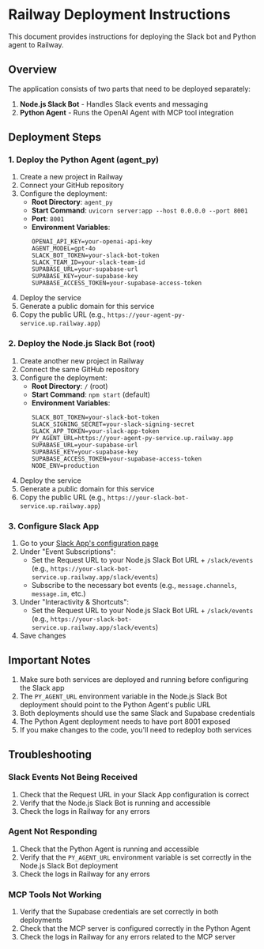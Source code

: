 # Railway Deployment Instructions

This document provides instructions for deploying the Slack bot and Python agent to Railway.

## Overview

The application consists of two parts that need to be deployed separately:
1. **Node.js Slack Bot** - Handles Slack events and messaging
2. **Python Agent** - Runs the OpenAI Agent with MCP tool integration

## Deployment Steps

### 1. Deploy the Python Agent (agent_py)

1. Create a new project in Railway
2. Connect your GitHub repository
3. Configure the deployment:
   - **Root Directory**: `agent_py`
   - **Start Command**: `uvicorn server:app --host 0.0.0.0 --port 8001`
   - **Port**: `8001`
   - **Environment Variables**:
     ```
     OPENAI_API_KEY=your-openai-api-key
     AGENT_MODEL=gpt-4o
     SLACK_BOT_TOKEN=your-slack-bot-token
     SLACK_TEAM_ID=your-slack-team-id
     SUPABASE_URL=your-supabase-url
     SUPABASE_KEY=your-supabase-key
     SUPABASE_ACCESS_TOKEN=your-supabase-access-token
     ```
4. Deploy the service
5. Generate a public domain for this service
6. Copy the public URL (e.g., `https://your-agent-py-service.up.railway.app`)

### 2. Deploy the Node.js Slack Bot (root)

1. Create another new project in Railway
2. Connect the same GitHub repository
3. Configure the deployment:
   - **Root Directory**: `/` (root)
   - **Start Command**: `npm start` (default)
   - **Environment Variables**:
     ```
     SLACK_BOT_TOKEN=your-slack-bot-token
     SLACK_SIGNING_SECRET=your-slack-signing-secret
     SLACK_APP_TOKEN=your-slack-app-token
     PY_AGENT_URL=https://your-agent-py-service.up.railway.app
     SUPABASE_URL=your-supabase-url
     SUPABASE_KEY=your-supabase-key
     SUPABASE_ACCESS_TOKEN=your-supabase-access-token
     NODE_ENV=production
     ```
4. Deploy the service
5. Generate a public domain for this service
6. Copy the public URL (e.g., `https://your-slack-bot-service.up.railway.app`)

### 3. Configure Slack App

1. Go to your [Slack App's configuration page](https://api.slack.com/apps)
2. Under "Event Subscriptions":
   - Set the Request URL to your Node.js Slack Bot URL + `/slack/events` (e.g., `https://your-slack-bot-service.up.railway.app/slack/events`)
   - Subscribe to the necessary bot events (e.g., `message.channels`, `message.im`, etc.)
3. Under "Interactivity & Shortcuts":
   - Set the Request URL to your Node.js Slack Bot URL + `/slack/events` (e.g., `https://your-slack-bot-service.up.railway.app/slack/events`)
4. Save changes

## Important Notes

1. Make sure both services are deployed and running before configuring the Slack app
2. The `PY_AGENT_URL` environment variable in the Node.js Slack Bot deployment should point to the Python Agent's public URL
3. Both deployments should use the same Slack and Supabase credentials
4. The Python Agent deployment needs to have port 8001 exposed
5. If you make changes to the code, you'll need to redeploy both services

## Troubleshooting

### Slack Events Not Being Received

1. Check that the Request URL in your Slack App configuration is correct
2. Verify that the Node.js Slack Bot is running and accessible
3. Check the logs in Railway for any errors

### Agent Not Responding

1. Check that the Python Agent is running and accessible
2. Verify that the `PY_AGENT_URL` environment variable is set correctly in the Node.js Slack Bot deployment
3. Check the logs in Railway for any errors

### MCP Tools Not Working

1. Verify that the Supabase credentials are set correctly in both deployments
2. Check that the MCP server is configured correctly in the Python Agent
3. Check the logs in Railway for any errors related to the MCP server
